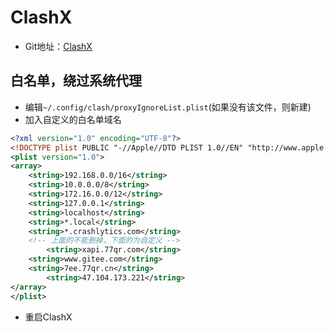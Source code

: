 # ClashX

- Git地址：[ClashX](https://github.com/yichengchen/clashX)

## 白名单，绕过系统代理
- 编辑`~/.config/clash/proxyIgnoreList.plist`(如果没有该文件，则新建)
- 加入自定义的白名单域名

```xml
<?xml version="1.0" encoding="UTF-8"?>
<!DOCTYPE plist PUBLIC "-//Apple//DTD PLIST 1.0//EN" "http://www.apple.com/DTDs/PropertyList-1.0.dtd">
<plist version="1.0">
<array>
	<string>192.168.0.0/16</string>
	<string>10.0.0.0/8</string>
	<string>172.16.0.0/12</string>
	<string>127.0.0.1</string>
	<string>localhost</string>
	<string>*.local</string>
	<string>*.crashlytics.com</string>
	<!-- 上面的不能删掉，下面的为自定义 -->
        <string>xapi.77qr.com</string>
	<string>www.gitee.com</string>
	<string>7ee.77qr.cn</string>
        <string>47.104.173.221</string>
</array>
</plist>
```

- 重启ClashX
